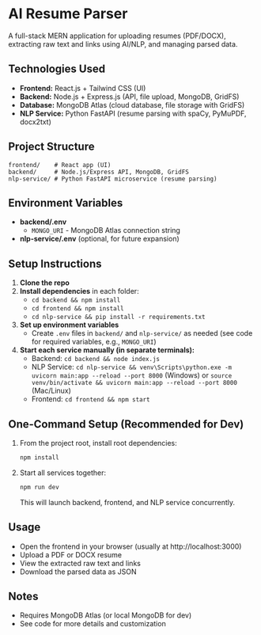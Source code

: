 # AI Resume Parser

A full-stack MERN application for uploading resumes (PDF/DOCX), extracting raw text and links using AI/NLP, and managing parsed data.

## Technologies Used

- **Frontend:** React.js + Tailwind CSS (UI)
- **Backend:** Node.js + Express.js (API, file upload, MongoDB, GridFS)
- **Database:** MongoDB Atlas (cloud database, file storage with GridFS)
- **NLP Service:** Python FastAPI (resume parsing with spaCy, PyMuPDF, docx2txt)

## Project Structure

```
frontend/    # React app (UI)
backend/     # Node.js/Express API, MongoDB, GridFS
nlp-service/ # Python FastAPI microservice (resume parsing)
```

## Environment Variables

- **backend/.env**
  - `MONGO_URI` - MongoDB Atlas connection string
- **nlp-service/.env** (optional, for future expansion)

## Setup Instructions

1. **Clone the repo**
2. **Install dependencies** in each folder:
   - `cd backend && npm install`
   - `cd frontend && npm install`
   - `cd nlp-service && pip install -r requirements.txt`
3. **Set up environment variables**
   - Create `.env` files in `backend/` and `nlp-service/` as needed (see code for required variables, e.g., `MONGO_URI`)
4. **Start each service manually (in separate terminals):**
   - Backend: `cd backend && node index.js`
   - NLP Service: `cd nlp-service && venv\Scripts\python.exe -m uvicorn main:app --reload --port 8000` (Windows) or `source venv/bin/activate && uvicorn main:app --reload --port 8000` (Mac/Linux)
   - Frontend: `cd frontend && npm start`

## One-Command Setup (Recommended for Dev)

1. From the project root, install root dependencies:
   ```sh
   npm install
   ```
2. Start all services together:
   ```sh
   npm run dev
   ```
   This will launch backend, frontend, and NLP service concurrently.

## Usage

- Open the frontend in your browser (usually at http://localhost:3000)
- Upload a PDF or DOCX resume
- View the extracted raw text and links
- Download the parsed data as JSON

## Notes

- Requires MongoDB Atlas (or local MongoDB for dev)
- See code for more details and customization

